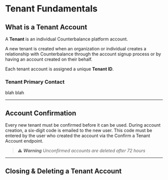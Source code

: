 # Tenant Fundamentals


## What is a Tenant Account

A **Tenant** is an individual Counterbalance platform account. 

A new tenant is created when an organization or individual creates a relationship with Counterbalance through the account signup process or by having an account created on their behalf.

Each tenant account is assigned a unique **Tenant ID**.


### Tenant Primary Contact

blah blah

---

## Account Confirmation

Every new tenant must be confirmed before it can be used. During account creation, a six-digit code is emailed to the new user. This code must be entered by the user who created the account via the Confirm a Tenant Account endpoint.

<!-- theme: warning -->
> ⚠ _**Warning** Unconfirmed accounts are deleted after 72 hours_

---

## Closing & Deleting a Tenant Account
